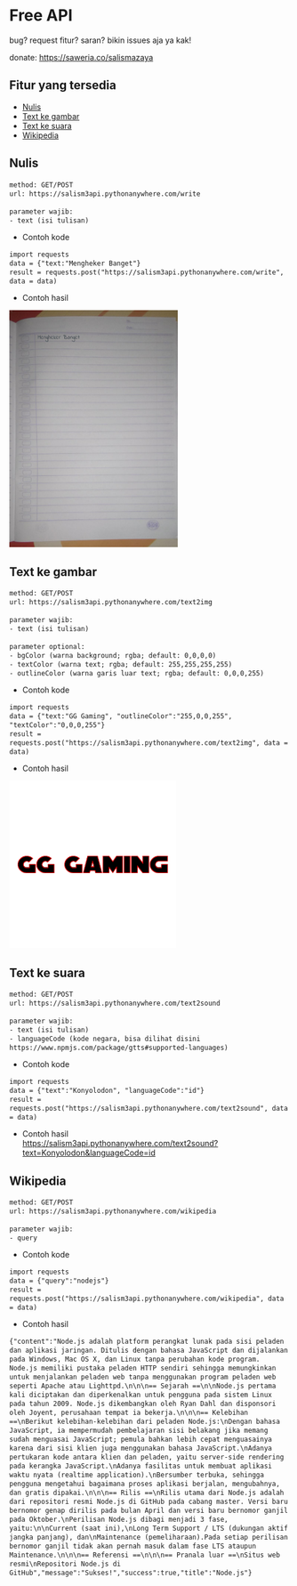 # Free API
bug? request fitur? saran? bikin issues aja ya kak!

donate: https://saweria.co/salismazaya
## Fitur yang tersedia
* [Nulis](#nulis)
* [Text ke gambar](#text-ke-gambar)
* [Text ke suara](#text-ke-suara)
* [Wikipedia](#wikipedia)

## Nulis
```
method: GET/POST
url: https://salism3api.pythonanywhere.com/write

parameter wajib:
- text (isi tulisan)
```

* Contoh kode
```
import requests
data = {"text:"Mengheker Banget"}
result = requests.post("https://salism3api.pythonanywhere.com/write", data = data)
```
* Contoh hasil
<img src="Contoh-nulis.png" width=303 height=426>

## Text ke gambar
```
method: GET/POST
url: https://salism3api.pythonanywhere.com/text2img

parameter wajib:
- text (isi tulisan)

parameter optional:
- bgColor (warna background; rgba; default: 0,0,0,0)
- textColor (warna text; rgba; default: 255,255,255,255)
- outlineColor (warna garis luar text; rgba; default: 0,0,0,255)
```

* Contoh kode
```
import requests
data = {"text:"GG Gaming", "outlineColor":"255,0,0,255", "textColor":"0,0,0,255"}
result = requests.post("https://salism3api.pythonanywhere.com/text2img", data = data)
```
* Contoh hasil
<img src="Contoh-text-ke-gambar.png" width=300 height=300>

## Text ke suara
```
method: GET/POST
url: https://salism3api.pythonanywhere.com/text2sound

parameter wajib:
- text (isi tulisan)
- languageCode (kode negara, bisa dilihat disini https://www.npmjs.com/package/gtts#supported-languages)
```

* Contoh kode
```
import requests
data = {"text":"Konyolodon", "languageCode":"id"}
result = requests.post("https://salism3api.pythonanywhere.com/text2sound", data = data)
```
* Contoh hasil
<br>https://salism3api.pythonanywhere.com/text2sound?text=Konyolodon&languageCode=id

## Wikipedia
```
method: GET/POST
url: https://salism3api.pythonanywhere.com/wikipedia

parameter wajib:
- query
```

* Contoh kode
```
import requests
data = {"query":"nodejs"}
result = requests.post("https://salism3api.pythonanywhere.com/wikipedia", data = data)
```

* Contoh hasil
```
{"content":"Node.js adalah platform perangkat lunak pada sisi peladen dan aplikasi jaringan. Ditulis dengan bahasa JavaScript dan dijalankan pada Windows, Mac OS X, dan Linux tanpa perubahan kode program. Node.js memiliki pustaka peladen HTTP sendiri sehingga memungkinkan untuk menjalankan peladen web tanpa menggunakan program peladen web seperti Apache atau Lighttpd.\n\n\n== Sejarah ==\n\nNode.js pertama kali diciptakan dan diperkenalkan untuk pengguna pada sistem Linux pada tahun 2009. Node.js dikembangkan oleh Ryan Dahl dan disponsori oleh Joyent, perusahaan tempat ia bekerja.\n\n\n== Kelebihan ==\nBerikut kelebihan-kelebihan dari peladen Node.js:\nDengan bahasa JavaScript, ia mempermudah pembelajaran sisi belakang jika memang sudah menguasai JavaScript; pemula bahkan lebih cepat menguasainya karena dari sisi klien juga menggunakan bahasa JavaScript.\nAdanya pertukaran kode antara klien dan peladen, yaitu server-side rendering pada kerangka JavaScript.\nAdanya fasilitas untuk membuat aplikasi waktu nyata (realtime application).\nBersumber terbuka, sehingga pengguna mengetahui bagaimana proses aplikasi berjalan, mengubahnya, dan gratis dipakai.\n\n\n== Rilis ==\nRilis utama dari Node.js adalah dari repositori resmi Node.js di GitHub pada cabang master. Versi baru bernomor genap dirilis pada bulan April dan versi baru bernomor ganjil pada Oktober.\nPerilisan Node.js dibagi menjadi 3 fase, yaitu:\n\nCurrent (saat ini),\nLong Term Support / LTS (dukungan aktif jangka panjang), dan\nMaintenance (pemeliharaan).Pada setiap perilisan bernomor ganjil tidak akan pernah masuk dalam fase LTS ataupun Maintenance.\n\n\n== Referensi ==\n\n\n== Pranala luar ==\nSitus web resmi\nRepositori Node.js di GitHub","message":"Sukses!","success":true,"title":"Node.js"}
```
